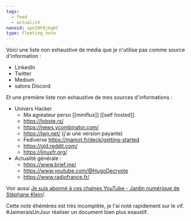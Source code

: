 ```yaml
---
tags:
  - feed
  - actualité
nanoid: upn29h9jkqbt
type: fleeting_note
---
```

Voici une liste non exhaustive de média que je n'utilise pas comme source d'information :

- LinkedIn
- Twitter
- Medium
- salons Discord

Et une première liste non exhaustive de mes sources d'informations :

- Univers Hacker
    - Ma agréateur perso [[miniflux]] [[self hosted]]
    - https://lobste.rs/
    - https://news.ycombinator.com/
    - https://lwn.net/ (j'ai une version payante)
    - Fediverse https://mamot.fr/deck/getting-started
    - https://old.reddit.com/
    - https://linuxfr.org/
- Actualité générale :
    - https://www.brief.me/
    - https://www.youtube.com/@HugoDecrypte
    - https://www.radiofrance.fr/

Voir aussi [Je suis abonné à ces chaines YouTube - Jardin numérique de Stéphane Klein](https://sklein.xyz/fr/garden/030-contenu-audio-et-video)/.

Cette note éhémères est très incomplète, je l'ai noté rapidement sur le vif.  
#JaimeraisUnJour réaliser un document bien plus exaustif.
